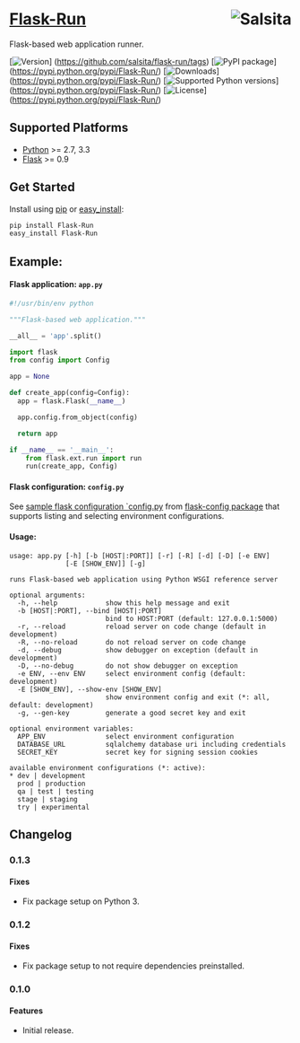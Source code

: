 # [Flask-Run](https://github.com/salsita/flask-run) <a href='https://github.com/salsita'><img align='right' title='Salsita' src='https://www.google.com/a/cpanel/salsitasoft.com/images/logo.gif?alpha=1' /></a>

Flask-based web application runner.

[![Version](https://img.shields.io/github/tag/salsita/flask-run.svg?label=version)]
(https://github.com/salsita/flask-run/tags)
[![PyPI package](https://img.shields.io/pypi/v/Flask-Run.svg?label=pypi+package)]
(https://pypi.python.org/pypi/Flask-Run/)
[![Downloads](https://img.shields.io/pypi/dm/Flask-Run.svg)]
(https://pypi.python.org/pypi/Flask-Run/)
[![Supported Python versions](https://img.shields.io/pypi/pyversions/Flask-Run.svg)]
(https://pypi.python.org/pypi/Flask-Run/)
[![License](https://img.shields.io/pypi/l/Flask-Run.svg)]
(https://pypi.python.org/pypi/Flask-Run/)


## Supported Platforms

* [Python](http://www.python.org/) >= 2.7, 3.3
* [Flask](http://flask.pocoo.org/) >= 0.9


## Get Started

Install using [pip](https://pip.pypa.io/) or [easy_install](http://pythonhosted.org/setuptools/easy_install.html):
```bash
pip install Flask-Run
easy_install Flask-Run
```

## Example:

#### Flask application: `app.py`

```python
#!/usr/bin/env python

"""Flask-based web application."""

__all__ = 'app'.split()

import flask
from config import Config

app = None

def create_app(config=Config):
  app = flask.Flask(__name__)

  app.config.from_object(config)

  return app

if __name__ == '__main__':
    from flask.ext.run import run
    run(create_app, Config)
```

#### Flask configuration: `config.py`

See [sample flask configuration `config.py](https://github.com/salsita/flask-config#flask-configuration-configpy)
from [flask-config package](https://github.com/salsita/flask-config)
that supports listing and selecting environment configurations.

#### Usage:

```
usage: app.py [-h] [-b [HOST|:PORT]] [-r] [-R] [-d] [-D] [-e ENV]
              [-E [SHOW_ENV]] [-g]

runs Flask-based web application using Python WSGI reference server

optional arguments:
  -h, --help            show this help message and exit
  -b [HOST|:PORT], --bind [HOST|:PORT]
                        bind to HOST:PORT (default: 127.0.0.1:5000)
  -r, --reload          reload server on code change (default in development)
  -R, --no-reload       do not reload server on code change
  -d, --debug           show debugger on exception (default in development)
  -D, --no-debug        do not show debugger on exception
  -e ENV, --env ENV     select environment config (default: development)
  -E [SHOW_ENV], --show-env [SHOW_ENV]
                        show environment config and exit (*: all, default: development)
  -g, --gen-key         generate a good secret key and exit

optional environment variables:
  APP_ENV               select environment configuration
  DATABASE_URL          sqlalchemy database uri including credentials
  SECRET_KEY            secret key for signing session cookies

available environment configurations (*: active):
* dev | development
  prod | production
  qa | test | testing
  stage | staging
  try | experimental

```

## Changelog

### 0.1.3

#### Fixes

- Fix package setup on Python 3.

### 0.1.2

#### Fixes

- Fix package setup to not require dependencies preinstalled.

### 0.1.0

#### Features

* Initial release.
